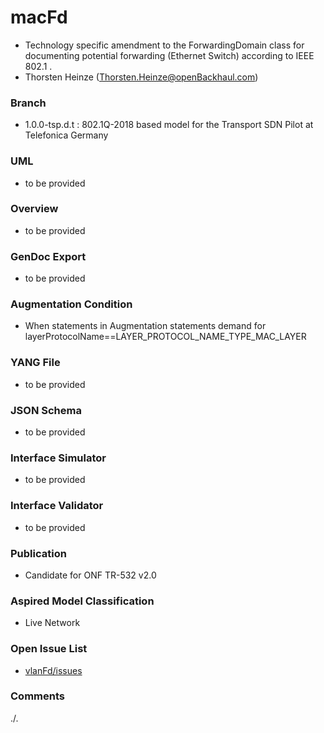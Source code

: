 # macFd
- Technology specific amendment to the ForwardingDomain class for documenting potential forwarding (Ethernet Switch) according to IEEE 802.1 .
- Thorsten Heinze (Thorsten.Heinze@openBackhaul.com)

### Branch
- 1.0.0-tsp.d.t : 802.1Q-2018 based model for the Transport SDN Pilot at Telefonica Germany

### UML
- to be provided

### Overview 
- to be provided

### GenDoc Export
- to be provided

### Augmentation Condition
- When statements in Augmentation statements demand for layerProtocolName==LAYER_PROTOCOL_NAME_TYPE_MAC_LAYER

### YANG File
- to be provided

### JSON Schema
- to be provided

### Interface Simulator
- to be provided

### Interface Validator
- to be provided

### Publication
- Candidate for ONF TR-532 v2.0

### Aspired Model Classification
- Live Network

### Open Issue List
- [vlanFd/issues](../../issues)

### Comments
./.
